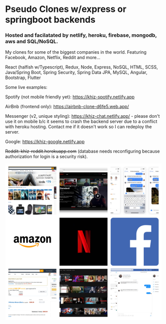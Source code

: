 # Pseudo Clones w/express or springboot backends
### Hosted and facilatated by netlify, heroku, firebase, mongodb, aws and SQL/NoSQL.

My clones for some of the biggest companies in the world.  Featuring Facebook, Amazon, Netflix, Reddit and more...

React (halfish w/Typescript), Redux, Node, Express, NoSQL, HTML, SCSS, Java/Spring
Boot, Spring Security, Spring Data JPA, MySQL, Angular, Bootstrap, Flutter

Some live examples:

Spotify (not mobile friendly yet): https://khiz-spotify.netlify.app

AirBnb (frontend only): https://airbnb-clone-d6fe5.web.app/

Messenger (v2, unique styling): https://khiz-chat.netlify.app/ - please don't use it on mobile b/c it seems to crash the backend server due to a conflict with heroku hosting.  Contact me if it doesn't work so I can redeploy the server.

Google: https://khiz-google.netlify.app

~~Reddit: khiz-reddit.herokuapp.com~~ (database needs reconfiguring because authorization for login is a security risk).

![Collage](/faang-clones-collage.jpg)
